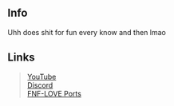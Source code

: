 ## Info
Uhh does shit for fun every know and then lmao

## Links
> [YouTube](https://youtube.com/@bluecolorsin)   
> [Discord](https://discord.com/users/710888357240111144)    
> [FNF-LOVE Ports](https://github.com/BlueColorsin/BlueColorsin/tree/main/FNF-LOVE%20Ports)
